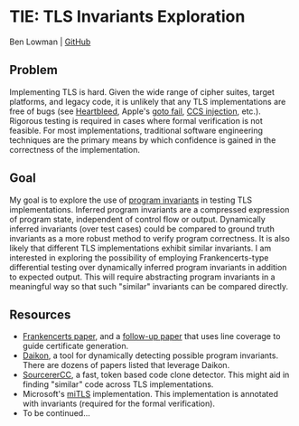 # TIE: TLS Invariants Exploration 

Ben Lowman | [GitHub](https://www.github.com/lowmanb94/invariants-as-features)

## Problem

Implementing TLS is hard. Given the wide range of cipher suites, target platforms, and legacy code, it is unlikely that any TLS implementations are free of bugs (see [Heartbleed](https://en.wikipedia.org/wiki/Heartbleed), Apple's [goto fail](https://nakedsecurity.sophos.com/2014/02/24/anatomy-of-a-goto-fail-apples-ssl-bug-explained-plus-an-unofficial-patch/), [CCS injection](http://ccsinjection.lepidum.co.jp), etc.). Rigorous testing is required in cases where formal verification is not feasible. For most implementations, traditional software engineering techniques are the primary means by which confidence is gained in the correctness of the implementation.

## Goal

My goal is to explore the use of [program invariants](https://en.wikipedia.org/wiki/Invariant_(computer_science)) in testing TLS implementations. Inferred program invariants are a compressed expression of program state, independent of control flow or output. Dynamically inferred invariants (over test cases) could be compared to ground truth invariants as a more robust method to verify program correctness. It is also likely that different TLS implementations exhibit similar invariants. I am interested in exploring the possibility of employing Frankencerts-type differential testing over dynamically inferred program invariants in addition to expected output. This will require abstracting program invariants in a meaningful way so that such "similar" invariants can be compared directly.

## Resources

* [Frankencerts paper](https://www.cs.utexas.edu/~shmat/shmat_oak14.pdf), and a [follow-up paper](http://stap.sjtu.edu.cn/images/c/ca/Mucert.pdf) that uses line coverage to guide certificate generation.
* [Daikon](https://plse.cs.washington.edu/daikon/), a tool for dynamically detecting possible program invariants. There are dozens of papers listed that leverage Daikon.
* [SourcererCC](https://github.com/Mondego/SourcererCC), a fast, token based code clone detector. This might aid in finding "similar" code across TLS implementations.
* Microsoft's [miTLS](http://www.ieee-security.org/TC/SP2013/papers/4977a445.pdf) implementation. This implementation is annotated with invariants (required for the formal verification).
* To be continued...
